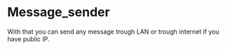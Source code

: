 # Message_sender
With that you can send any message trough LAN or trough internet if you have public IP.
